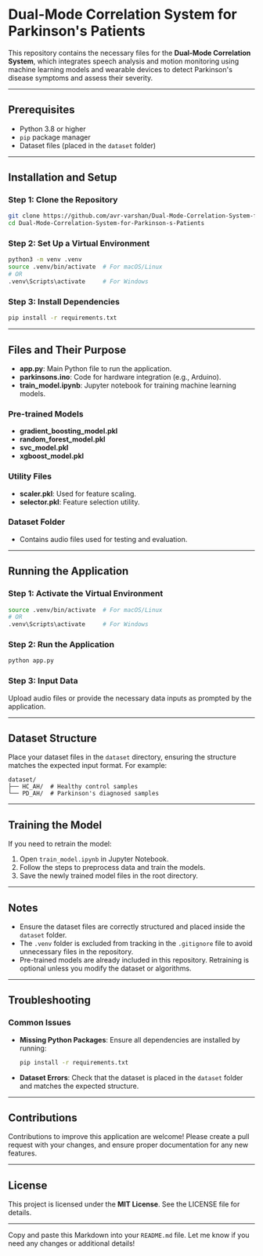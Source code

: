 # Dual-Mode Correlation System for Parkinson's Patients

This repository contains the necessary files for the **Dual-Mode Correlation System**, which integrates speech analysis and motion monitoring using machine learning models and wearable devices to detect Parkinson's disease symptoms and assess their severity.

---

## Prerequisites

- Python 3.8 or higher
- `pip` package manager
- Dataset files (placed in the `dataset` folder)

---

## Installation and Setup

### Step 1: Clone the Repository
```bash
git clone https://github.com/avr-varshan/Dual-Mode-Correlation-System-for-Parkinson-s-Patients.git
cd Dual-Mode-Correlation-System-for-Parkinson-s-Patients
```

### Step 2: Set Up a Virtual Environment
```bash
python3 -m venv .venv
source .venv/bin/activate  # For macOS/Linux
# OR
.venv\Scripts\activate     # For Windows
```

### Step 3: Install Dependencies
```bash
pip install -r requirements.txt
```

---

## Files and Their Purpose

- **app.py**: Main Python file to run the application.
- **parkinsons.ino**: Code for hardware integration (e.g., Arduino).
- **train_model.ipynb**: Jupyter notebook for training machine learning models.

### Pre-trained Models
- **gradient_boosting_model.pkl**
- **random_forest_model.pkl**
- **svc_model.pkl**
- **xgboost_model.pkl**

### Utility Files
- **scaler.pkl**: Used for feature scaling.
- **selector.pkl**: Feature selection utility.

### Dataset Folder
- Contains audio files used for testing and evaluation.

---

## Running the Application

### Step 1: Activate the Virtual Environment
```bash
source .venv/bin/activate  # For macOS/Linux
# OR
.venv\Scripts\activate     # For Windows
```

### Step 2: Run the Application
```bash
python app.py
```

### Step 3: Input Data
Upload audio files or provide the necessary data inputs as prompted by the application.

---

## Dataset Structure
Place your dataset files in the `dataset` directory, ensuring the structure matches the expected input format. For example:

```
dataset/
├── HC_AH/  # Healthy control samples
└── PD_AH/  # Parkinson's diagnosed samples
```

---

## Training the Model
If you need to retrain the model:

1. Open `train_model.ipynb` in Jupyter Notebook.
2. Follow the steps to preprocess data and train the models.
3. Save the newly trained model files in the root directory.

---

## Notes
- Ensure the dataset files are correctly structured and placed inside the `dataset` folder.
- The `.venv` folder is excluded from tracking in the `.gitignore` file to avoid unnecessary files in the repository.
- Pre-trained models are already included in this repository. Retraining is optional unless you modify the dataset or algorithms.

---

## Troubleshooting

### Common Issues

- **Missing Python Packages**: Ensure all dependencies are installed by running:
  ```bash
  pip install -r requirements.txt
  ```

- **Dataset Errors**: Check that the dataset is placed in the `dataset` folder and matches the expected structure.

---

## Contributions
Contributions to improve this application are welcome! Please create a pull request with your changes, and ensure proper documentation for any new features.

---

## License
This project is licensed under the **MIT License**. See the LICENSE file for details.

---


Copy and paste this Markdown into your `README.md` file. Let me know if you need any changes or additional details!

